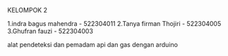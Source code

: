 KELOMPOK 2

1.indra bagus mahendra - 522304011
2.Tanya firman Thojiri - 522304005
3.Ghufran fauzi - 522304003

alat pendeteksi dan pemadam api dan gas dengan arduino
